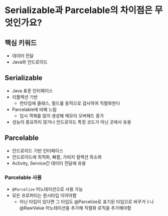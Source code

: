 # Serializable과 Parcelable의 차이점은 무엇인가요?
## 핵심 키워드
- 데이터 전달
- Java와 안드로이드
## Serializable
- Java 표준 인터페이스
- 리플렉션 기반
    - 런타임에 클래스, 필드를 동적으로 검사하여 직렬화한다
- Parcelable에 비해 느림
    - 임시 객체를 많이 생성해 메모리 오버헤드 증가
- 성능이 중요하지 않거나 안드로이드 특정 코드가 아닌 곳에서 유용
## Parcelable
- 안드로이드 기반 인터페이스
- 안드로이드에 최적화, 빠름, 가비지 컬렉션 최소화
- Activity, Service간 데이터 전달에 유용
### Parcelable 사용
- `@Parcelize` 어노테이션으로 사용 가능
- 모든 프로퍼티는 원시타입 이어야함
    - 아닌 타입이 있다면 그 타입도 @Parcelize로 표기된 타입으로 바꾸거ㅓ나 @RawValue 어노테이션을 추가해 직렬화 로직을 추가해야함


